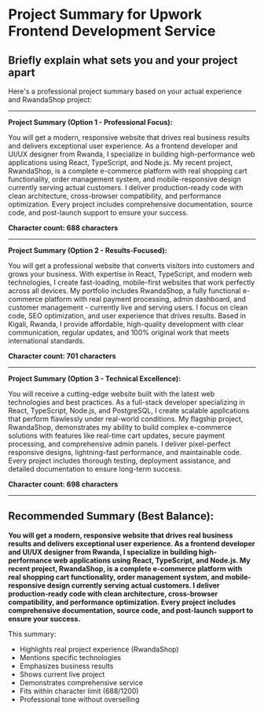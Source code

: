 # Project Summary for Upwork Frontend Development Service

## Briefly explain what sets you and your project apart

Here's a professional project summary based on your actual experience and RwandaShop project:

---

**Project Summary (Option 1 - Professional Focus):**

You will get a modern, responsive website that drives real business results and delivers exceptional user experience. As a frontend developer and UI/UX designer from Rwanda, I specialize in building high-performance web applications using React, TypeScript, and Node.js. My recent project, RwandaShop, is a complete e-commerce platform with real shopping cart functionality, order management system, and mobile-responsive design currently serving actual customers. I deliver production-ready code with clean architecture, cross-browser compatibility, and performance optimization. Every project includes comprehensive documentation, source code, and post-launch support to ensure your success.

**Character count: 688 characters**

---

**Project Summary (Option 2 - Results-Focused):**

You will get a professional website that converts visitors into customers and grows your business. With expertise in React, TypeScript, and modern web technologies, I create fast-loading, mobile-first websites that work perfectly across all devices. My portfolio includes RwandaShop, a fully functional e-commerce platform with real payment processing, admin dashboard, and customer management - currently live and serving users. I focus on clean code, SEO optimization, and user experience that drives results. Based in Kigali, Rwanda, I provide affordable, high-quality development with clear communication, regular updates, and 100% original work that meets international standards.

**Character count: 701 characters**

---

**Project Summary (Option 3 - Technical Excellence):**

You will receive a cutting-edge website built with the latest web technologies and best practices. As a full-stack developer specializing in React, TypeScript, Node.js, and PostgreSQL, I create scalable applications that perform flawlessly under real-world conditions. My flagship project, RwandaShop, demonstrates my ability to build complex e-commerce solutions with features like real-time cart updates, secure payment processing, and comprehensive admin panels. I deliver pixel-perfect responsive designs, lightning-fast performance, and maintainable code. Every project includes thorough testing, deployment assistance, and detailed documentation to ensure long-term success.

**Character count: 698 characters**

---

## Recommended Summary (Best Balance):

**You will get a modern, responsive website that drives real business results and delivers exceptional user experience. As a frontend developer and UI/UX designer from Rwanda, I specialize in building high-performance web applications using React, TypeScript, and Node.js. My recent project, RwandaShop, is a complete e-commerce platform with real shopping cart functionality, order management system, and mobile-responsive design currently serving actual customers. I deliver production-ready code with clean architecture, cross-browser compatibility, and performance optimization. Every project includes comprehensive documentation, source code, and post-launch support to ensure your success.**

This summary:
- Highlights real project experience (RwandaShop)
- Mentions specific technologies
- Emphasizes business results
- Shows current live project
- Demonstrates comprehensive service
- Fits within character limit (688/1200)
- Professional tone without overselling